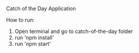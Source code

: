 Catch of the Day Application 

How to run:
1. Open terminal and go to catch-of-the-day folder
2. run 'npm install'
3. run 'npm start'
